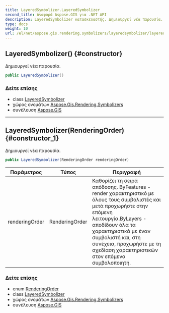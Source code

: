 ```yaml
---
title: LayeredSymbolizer.LayeredSymbolizer
second_title: Αναφορά Aspose.GIS για .NET API
description: LayeredSymbolizer κατασκευαστής. Δημιουργεί νέα παρουσία.
type: docs
weight: 10
url: /el/net/aspose.gis.rendering.symbolizers/layeredsymbolizer/layeredsymbolizer/
---
```

## LayeredSymbolizer() {#constructor}

Δημιουργεί νέα παρουσία.

```csharp
public LayeredSymbolizer()
```

### Δείτε επίσης

* class [LayeredSymbolizer](../)
* χώρος ονομάτων [Aspose.Gis.Rendering.Symbolizers](../../layeredsymbolizer/)
* συνέλευση [Aspose.GIS](../../../)

---

## LayeredSymbolizer(RenderingOrder) {#constructor_1}

Δημιουργεί νέα παρουσία.

```csharp
public LayeredSymbolizer(RenderingOrder renderingOrder)
```

| Παράμετρος | Τύπος | Περιγραφή |
| --- | --- | --- |
| renderingOrder | RenderingOrder | Καθορίζει τη σειρά απόδοσης. ByFeatures - render χαρακτηριστικό με όλους τους συμβολιστές και μετά προχωρήστε στην επόμενη λειτουργία.ByLayers - αποδίδουν όλα τα χαρακτηριστικά με έναν συμβολιστή και, στη συνέχεια, προχωρήστε με τη σχεδίαση χαρακτηριστικών στον επόμενο συμβολοποιητή. |

### Δείτε επίσης

* enum [RenderingOrder](../../renderingorder/)
* class [LayeredSymbolizer](../)
* χώρος ονομάτων [Aspose.Gis.Rendering.Symbolizers](../../layeredsymbolizer/)
* συνέλευση [Aspose.GIS](../../../)


